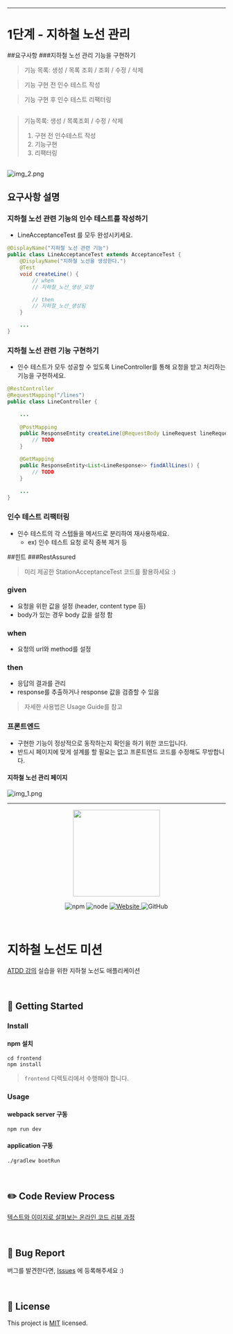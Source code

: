
--------------------
# 1단계 - 지하철 노선 관리

##요구사항
###지하철 노선 관리 기능을 구현하기

> 기능 목록: 생성 / 목록 조회 / 조회 / 수정 / 삭제

> 기능 구현 전 인수 테스트 작성  

> 기능 구현 후 인수 테스트 리팩터링

##
> 기능목록: 생성 / 목록조회 / 수정 / 삭제
> 1. 구현 전 인수테스트 작성
> 2. 기능구현
> 3. 리팩터링
##

![img_2.png](img_2.png)

## 요구사항 설명
### 지하철 노선 관련 기능의 인수 테스트를 작성하기

- LineAcceptanceTest 를 모두 완성시키세요.

```java
@DisplayName("지하철 노선 관련 기능")
public class LineAcceptanceTest extends AcceptanceTest {
    @DisplayName("지하철 노선을 생성한다.")
    @Test
    void createLine() {
        // when
        // 지하철_노선_생성_요청

        // then
        // 지하철_노선_생성됨
    }

    ...
}
```
### 지하철 노선 관련 기능 구현하기
- 인수 테스트가 모두 성공할 수 있도록 LineController를 통해 요청을 받고 처리하는 기능을 구현하세요.
```java
@RestController
@RequestMapping("/lines")
public class LineController {

    ...
    
    @PostMapping
    public ResponseEntity createLine(@RequestBody LineRequest lineRequest) {
        // TODO
    }

    @GetMapping
    public ResponseEntity<List<LineResponse>> findAllLines() {
        // TODO
    }
    
    ...
}
```
### 인수 테스트 리팩터링
- 인수 테스트의 각 스텝들을 메서드로 분리하여 재사용하세요.
    - ex) 인수 테스트 요청 로직 중복 제거 등

##힌트
###RestAssured
> 미리 제공한 StationAcceptanceTest 코드를 활용하세요 :)

### given
- 요청을 위한 값을 설정 (header, content type 등)
- body가 있는 경우 body 값을 설정 함
### when
- 요청의 url와 method를 설정
### then
- 응답의 결과를 관리
- response를 추출하거나 response 값을 검증할 수 있음
> 자세한 사용법은 Usage Guide를 참고

### 프론트엔드
- 구현한 기능이 정상적으로 동작하는지 확인을 하기 위한 코드입니다.
- 반드시 페이지에 맞게 설계를 할 필요는 없고 프론트엔드 코드를 수정해도 무방합니다.

#### 지하철 노선 관리 페이지
![img_1.png](img_1.png)

------------------------


<p align="center">
    <img width="200px;" src="https://raw.githubusercontent.com/woowacourse/atdd-subway-admin-frontend/master/images/main_logo.png"/>
</p>
<p align="center">
  <img alt="npm" src="https://img.shields.io/badge/npm-%3E%3D%205.5.0-blue">
  <img alt="node" src="https://img.shields.io/badge/node-%3E%3D%209.3.0-blue">
  <a href="https://edu.nextstep.camp/c/R89PYi5H" alt="nextstep atdd">
    <img alt="Website" src="https://img.shields.io/website?url=https%3A%2F%2Fedu.nextstep.camp%2Fc%2FR89PYi5H">
  </a>
  <img alt="GitHub" src="https://img.shields.io/github/license/next-step/atdd-subway-admin">
</p>

<br>

# 지하철 노선도 미션
[ATDD 강의](https://edu.nextstep.camp/c/R89PYi5H) 실습을 위한 지하철 노선도 애플리케이션

<br>

## 🚀 Getting Started

### Install
#### npm 설치
```
cd frontend
npm install
```
> `frontend` 디렉토리에서 수행해야 합니다.

### Usage
#### webpack server 구동
```
npm run dev
```
#### application 구동
```
./gradlew bootRun
```
<br>

## ✏️ Code Review Process
[텍스트와 이미지로 살펴보는 온라인 코드 리뷰 과정](https://github.com/next-step/nextstep-docs/tree/master/codereview)

<br>

## 🐞 Bug Report

버그를 발견한다면, [Issues](https://github.com/next-step/atdd-subway-admin/issues) 에 등록해주세요 :)

<br>

## 📝 License

This project is [MIT](https://github.com/next-step/atdd-subway-admin/blob/master/LICENSE.md) licensed.
